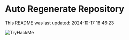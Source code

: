 # Auto Regenerate Repository

This README was last updated: 2024-10-17 18:46:23

 ![TryHackMe](https://tryhackme.com/badge/533634)
